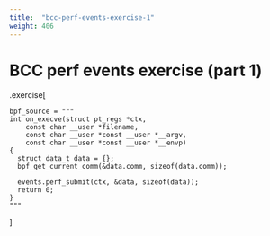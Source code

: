 ```yaml
---
title:  "bcc-perf-events-exercise-1"
weight: 406
---
```


# BCC perf events exercise (part 1)

.exercise[
```
bpf_source = """
int on_execve(struct pt_regs *ctx,
    const char __user *filename,
    const char __user *const __user *__argv,
    const char __user *const __user *__envp)
{
  struct data_t data = {};
  bpf_get_current_comm(&data.comm, sizeof(data.comm));

  events.perf_submit(ctx, &data, sizeof(data));
  return 0;
}
"""
```
]
